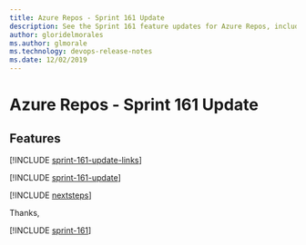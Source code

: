 ```yaml
---
title: Azure Repos - Sprint 161 Update
description: See the Sprint 161 feature updates for Azure Repos, including next steps.
author: gloridelmorales
ms.author: glmorale
ms.technology: devops-release-notes
ms.date: 12/02/2019
---
```


# Azure Repos - Sprint 161 Update

## Features

[!INCLUDE [sprint-161-update-links](../includes/repos/sprint-161-update-links.md)]

[!INCLUDE [sprint-161-update](../includes/repos/sprint-161-update.md)]

[!INCLUDE [nextsteps](../includes/nextsteps.md)]

Thanks,

[!INCLUDE [sprint-161](../includes/signer/sprint-161.md)]
